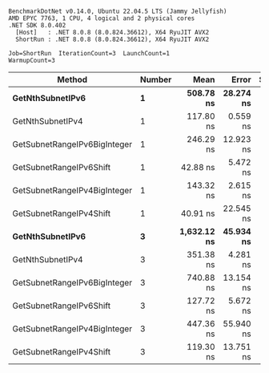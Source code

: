 ```

BenchmarkDotNet v0.14.0, Ubuntu 22.04.5 LTS (Jammy Jellyfish)
AMD EPYC 7763, 1 CPU, 4 logical and 2 physical cores
.NET SDK 8.0.402
  [Host]   : .NET 8.0.8 (8.0.824.36612), X64 RyuJIT AVX2
  ShortRun : .NET 8.0.8 (8.0.824.36612), X64 RyuJIT AVX2

Job=ShortRun  IterationCount=3  LaunchCount=1  
WarmupCount=3  

```
| Method                       | Number | Mean        | Error     | StdDev   | Min         | Max         | Gen0   | Allocated |
|----------------------------- |------- |------------:|----------:|---------:|------------:|------------:|-------:|----------:|
| **GetNthSubnetIPv6**             | **1**      |   **508.78 ns** | **28.274 ns** | **1.550 ns** |   **507.20 ns** |   **510.29 ns** | **0.0076** |     **696 B** |
| GetNthSubnetIPv4             | 1      |   117.80 ns |  0.559 ns | 0.031 ns |   117.76 ns |   117.82 ns | 0.0019 |     160 B |
| GetSubnetRangeIPv6BigInteger | 1      |   246.29 ns | 12.923 ns | 0.708 ns |   245.58 ns |   247.00 ns | 0.0048 |     432 B |
| GetSubnetRangeIPv6Shift      | 1      |    42.88 ns |  5.472 ns | 0.300 ns |    42.57 ns |    43.16 ns | 0.0019 |     160 B |
| GetSubnetRangeIPv4BigInteger | 1      |   143.32 ns |  2.615 ns | 0.143 ns |   143.23 ns |   143.48 ns | 0.0024 |     208 B |
| GetSubnetRangeIPv4Shift      | 1      |    40.91 ns | 22.545 ns | 1.236 ns |    40.08 ns |    42.33 ns | 0.0021 |     176 B |
| **GetNthSubnetIPv6**             | **3**      | **1,632.12 ns** | **45.934 ns** | **2.518 ns** | **1,629.25 ns** | **1,633.92 ns** | **0.0248** |    **2168 B** |
| GetNthSubnetIPv4             | 3      |   351.38 ns |  4.281 ns | 0.235 ns |   351.11 ns |   351.53 ns | 0.0057 |     480 B |
| GetSubnetRangeIPv6BigInteger | 3      |   740.88 ns | 13.154 ns | 0.721 ns |   740.18 ns |   741.62 ns | 0.0153 |    1296 B |
| GetSubnetRangeIPv6Shift      | 3      |   127.72 ns |  5.672 ns | 0.311 ns |   127.44 ns |   128.05 ns | 0.0057 |     480 B |
| GetSubnetRangeIPv4BigInteger | 3      |   447.36 ns | 55.940 ns | 3.066 ns |   444.42 ns |   450.54 ns | 0.0072 |     624 B |
| GetSubnetRangeIPv4Shift      | 3      |   119.30 ns | 13.751 ns | 0.754 ns |   118.53 ns |   120.03 ns | 0.0062 |     528 B |
